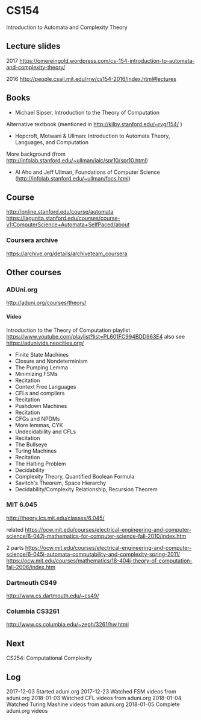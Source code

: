 CS154
=====

Introduction to Automata and Complexity Theory

## Lecture slides
2017
https://omereingold.wordpress.com/cs-154-introduction-to-automata-and-complexity-theory/

2016
http://people.csail.mit.edu/rrw/cs154-2016/index.html#lectures

## Books
+ Michael Sipser, Introduction to the Theory of Computation

Alternative textbook (mentioned in http://kilby.stanford.edu/~rvg/154/ )
- Hopcroft, Motwani & Ullman: Introduction to Automata Theory, Languages, and Computation

More background (from http://infolab.stanford.edu/~ullman/ialc/spr10/spr10.html)
- Al Aho and Jeff Ullman, Foundations of Computer Science (http://infolab.stanford.edu/~ullman/focs.html)

## Course
http://online.stanford.edu/course/automata
https://lagunita.stanford.edu/courses/course-v1:ComputerScience+Automata+SelfPaced/about

### Coursera archive
https://archive.org/details/archiveteam_coursera

## Other courses

### ADUni.org
http://aduni.org/courses/theory/

#### Video

Introduction to the Theory of Computation playlist
https://www.youtube.com/playlist?list=PL601FC994BDD963E4
also see https://adunivids.neocities.org/

+ Finite State Machines
+ Closure and Nondeterminism
+ The Pumping Lemma
+ Minimizing FSMs
+ Recitation
+ Context Free Languages
+ CFLs and compilers
+ Recitation
+ Pushdown Machines
+ Recitation
+ CFGs and NPDMs
+ More lemmas, CYK
+ Undecidability and CFLs
+ Recitation
+ The Bullseye
+ Turing Machines
+ Recitation
+ The Halting Problem
+ Decidability
+ Complexity Theory, Quantified Boolean Formula
+ Savitch's Theorem, Space Hierarchy
+ Decidability/Complexity Relationship, Recursion Theorem

### MIT 6.045
http://theory.lcs.mit.edu/classes/6.045/

related
https://ocw.mit.edu/courses/electrical-engineering-and-computer-science/6-042j-mathematics-for-computer-science-fall-2010/index.htm

2 parts
https://ocw.mit.edu/courses/electrical-engineering-and-computer-science/6-045j-automata-computability-and-complexity-spring-2011/
https://ocw.mit.edu/courses/mathematics/18-404j-theory-of-computation-fall-2006/index.htm

### Dartmouth CS49
http://www.cs.dartmouth.edu/~cs49/

### Columbia CS3261
http://www.cs.columbia.edu/~zeph/3261/hw.html

## Next
CS254: Computational Complexity


## Log
2017-12-03 Started aduni.org
2017-12-23 Watched FSM videos from aduni.org
2018-01-03 Watched CFL videos from aduni.org
2018-01-04 Watched Turing Mashine videos from aduni.org
2018-01-05 Complete aduni.org videos
